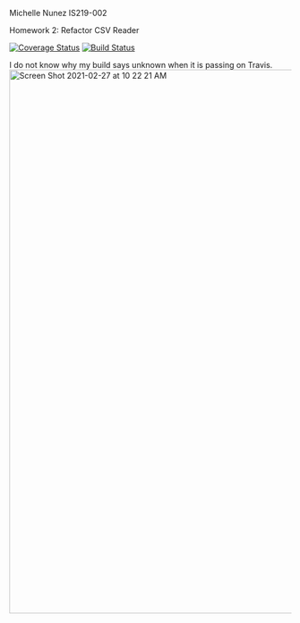 Michelle Nunez
IS219-002

Homework 2: Refactor CSV Reader

[![Coverage Status](https://coveralls.io/repos/github/mpn6/CSVReader/badge.svg?branch=master)](https://coveralls.io/github/mpn6/CSVReader?branch=master)
[![Build Status](https://travis-ci.com/mpn6/CSVReader.svg?branch=main)](https://travis-ci.com/mpn6/CSVReader)

I do not know why my build says unknown when it is passing on Travis.
<img width="972" alt="Screen Shot 2021-02-27 at 10 22 21 AM" src="https://user-images.githubusercontent.com/56059162/109391560-b71e6b00-78e5-11eb-9359-4e28dc7c9245.png">
